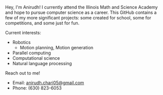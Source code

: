 Hey, I'm Anirudh! I currently attend the Illinois Math and Science Academy and hope to pursue computer science as a career. This GitHub contains a few of my more significant projects: some created for school, some for competitions, and some just for fun. 

Current interests:
  - Robotics
    - Motion planning, Motion generation  
  - Parallel computing
  - Computational science
  - Natural language processing

Reach out to me!
  - Email: anirudh.chari05@gmail.com
  - Phone: (630) 823-6053
